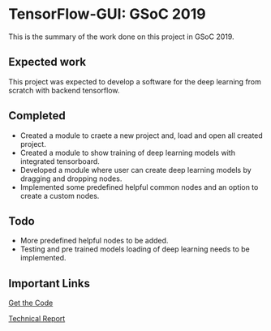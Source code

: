 # TensorFlow-GUI: GSoC 2019
This is the summary of the work done on this project in GSoC 2019. 

## Expected work
This project was expected to develop a software for the deep learning from scratch 
with backend tensorflow.

## Completed
- Created a module to craete a new project and, load and open all created project. 
- Created a module to show training of deep learning models with integrated tensorboard.
- Developed a module where user can create deep learning models by dragging and dropping nodes.
- Implemented some predefined helpful common nodes and an option to create a custom nodes.

## Todo
- More predefined helpful nodes to be added.
- Testing and pre trained models loading of deep learning needs to be implemented. 

## Important Links
[Get the Code](https://github.com/sharmalab/tensorflow-gui)

[Technical Report](docs/Technical-Report-of-Tensorflow-GUI.pdf)